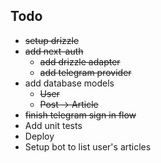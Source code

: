 


## Todo
*   ~~setup drizzle~~
*   ~~add next-auth~~
    *   ~~add drizzle adapter~~
    *   ~~add telegram provider~~
*   add database models
    *   ~~User~~
    *   ~~Post -> Article~~
*   ~~finish telegram sign in flow~~
*   Add unit tests
*   Deploy
*   Setup bot to list user's articles

    
